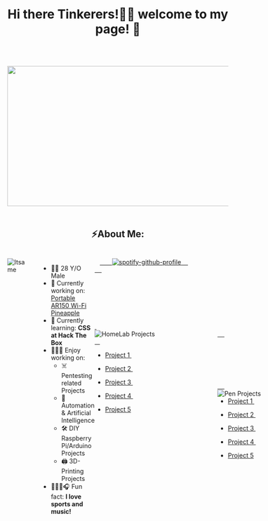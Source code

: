 <h1 align="center">Hi there Tinkerers!👋🏽 welcome to my page! 🐸</h1>
<div/>    
<p align="center">    
  <img src="https://github.com/TeqTinkerer/TeqTinkerer/assets/58558677/6c368abd-6f6b-460a-b82a-14972c55c413" width="640" height="320">       
<h2 align="center">⚡About Me:</h2>
<div/>         
<div style="display: flex; align-items: left; justify-content: left;">
    <img align="right" alt="Itsame" width="280" src="https://github.com/TeqTinkerer/TeqTinkerer/assets/58558677/a8da14f0-34f8-446a-a163-414073055e05">        
    
- 👨🏽 28 Y/O Male  
- 🔭 Currently working on: [Portable AR150 Wi-Fi Pineapple](https://github.com/)
- 🌱 Currently learning: **CSS at Hack The Box**
- 👨🏽‍💻 Enjoy working on:
    - ☠️ Pentesting related Projects
    - 🤖 Automation & Artificial Intelligence
    - 🛠 DIY Raspberry Pi/Arduino Projects  
    - 🖨️ 3D-Printing Projects
- 🤸🏽‍♂️🎧 Fun fact: **I love sports and music!**
<div align="left">  
    <a href="https://github.com/kittinan/spotify-github-profile">      
        <img src="https://spotify-github-profile.vercel.app/api/view?uid=1119599286&cover_image=true&theme=novatorem&show_offline=false&background_color=121212&interchange=false&bar_color=53b14f&bar_color_cover=true" alt="spotify-github-profile">    
<div/>    
<p align="center">    
<h2 align="center">🎭 HomeLab Projects:</h2> 
<div style="display: flex; align-items: left; justify-content: left;">
    <img align="right" alt="HomeLab Projects" width ="280" src="https://github.com/TeqTinkerer/TeqTinkerer/assets/58558677/a1e7f9bf-38e1-4678-9b58-e31bb4496ac4">    
    
- Project 1 

- Project 2 

- Project 3 

- Project 4 

- Project 5
<div/>    
<p align="center">    
<h2 align="center">💀 Pen-testing Projects:</h2>    
<div style="display: flex; align-items: left; justify-content: left;">
    <img align="right" alt="Pen Projects" width ="280" src="https://github.com/TeqTinkerer/TeqTinkerer/assets/58558677/799a38b9-d151-4858-9827-70fc7d594eed">

- Project 1 

- Project 2 

- Project 3 

- Project 4 

- Project 5
<div/>    
<p align="center">     
<h2 align="center">🦾 Languages and Tools:</h2>
<p align="center"> <a href="https://developer.android.com" target="_blank" rel="noreferrer"> <img src="https://raw.githubusercontent.com/devicons/devicon/master/icons/android/android-original-wordmark.svg" alt="android" width="40" height="40"/> <a href="https://www.arduino.cc/" target="_blank" rel="noreferrer"> <img src="https://cdn.worldvectorlogo.com/logos/arduino-1.svg" alt="arduino" width="40" height="40"/> <a href="https://azure.microsoft.com/en-in/" target="_blank" rel="noreferrer"> <img src="https://www.vectorlogo.zone/logos/microsoft_azure/microsoft_azure-icon.svg" alt="azure" width="40" height="40"/> <a href="https://www.gnu.org/software/bash/" target="_blank" rel="noreferrer"> <img src="https://www.vectorlogo.zone/logos/gnu_bash/gnu_bash-icon.svg" alt="bash" width="40" height="40"/> <a href="https://www.blender.org/" target="_blank" rel="noreferrer"> <img src="https://download.blender.org/branding/community/blender_community_badge_white.svg" alt="blender" width="40" height="40"/> <a href="https://www.w3schools.com/cs/" target="_blank" rel="noreferrer"> <img src="https://raw.githubusercontent.com/devicons/devicon/master/icons/csharp/csharp-original.svg" alt="csharp" width="40" height="40"/> <a href="https://www.w3.org/html/" target="_blank" rel="noreferrer"> <img src="https://raw.githubusercontent.com/devicons/devicon/master/icons/html5/html5-original-wordmark.svg" alt="html5" width="40" height="40"/> <a href="https://ifttt.com/" target="_blank" rel="noreferrer"> <img src="https://www.vectorlogo.zone/logos/ifttt/ifttt-ar21.svg" alt="ifttt" width="40" height="40"/> <a href="https://www.java.com" target="_blank" rel="noreferrer"> <img src="https://raw.githubusercontent.com/devicons/devicon/master/icons/java/java-original.svg" alt="java" width="40" height="40"/> <a href="https://www.linux.org/" target="_blank" rel="noreferrer"> <img src="https://raw.githubusercontent.com/devicons/devicon/master/icons/linux/linux-original.svg" alt="linux" width="40" height="40"/> <a href="https://www.mathworks.com/" target="_blank" rel="noreferrer"> <img src="https://upload.wikimedia.org/wikipedia/commons/2/21/Matlab_Logo.png" alt="matlab" width="40" height="40"/> <a href="https://www.mysql.com/" target="_blank" rel="noreferrer"> <img src="https://raw.githubusercontent.com/devicons/devicon/master/icons/mysql/mysql-original-wordmark.svg" alt="mysql" width="40" height="40"/> <a href="https://www.photoshop.com/en" target="_blank" rel="noreferrer"> <img src="https://raw.githubusercontent.com/devicons/devicon/master/icons/photoshop/photoshop-line.svg" alt="photoshop" width="40" height="40"/> <a href="https://www.python.org" target="_blank" rel="noreferrer"> <img src="https://raw.githubusercontent.com/devicons/devicon/master/icons/python/python-original.svg" alt="python" width="40" height="40"/> </a>
<div/>    
<h2 align="center">🖥️ My Outdated yet Wonderful Workstation:</h2>
<div style="display: flex; align-items: left; justify-content: left;">
    <img align="right" alt="Setup" width ="280" src="https://github.com/TeqTinkerer/TeqTinkerer/assets/58558677/3ba56ae4-0de6-4d08-8333-082f404095fb"> 

**Machine Specs**    
- CPU: Intel® Core™ i7-6700K Skylake OC 
- GPU: Asus ROG Nvidia RTX 2070  
- RAM: 32GB (4x8GB) Corsair Vengeance 
- Case: Cooler Master 
- Cooler: Asus ROG Ryuo AIO 
- Motherboard: Asus ROG Formula XI 

**Drives:**
- Boot: WD 128GB NVMe
- Work: Samsung 250GB SSD 
- Game: Samsung 250GB SSD 

**Peripherals**
- Razer Mouse & Keyboard 
<div/>     
<p align="center">    
  <h2 align="center">📊 Useless Stats:</h2>
  <img src="https://github-readme-stats.vercel.app/api?username=teqtinkerer&show_icons=true&locale=en&theme=github_dark" alt="teqtinkerer" width="400" />   
  <img src="https://github-readme-streak-stats.herokuapp.com/?user=teqtinkerer&theme=github-dark" alt="teqtinkerer" width="400" />   
  <img src="https://github-readme-stats.vercel.app/api/top-langs?username=teqtinkerer&show_icons=true&locale=en&layout=compact&theme=github_dark" alt="teqtinkerer" width="400" />   
</div>
<div align="center">  
  <img src="https://raw.githubusercontent.com/teqtinkerer/teqtinkerer/output/dist/github-contribution-grid-snake.svg">  
<div/>    
<h2 align="center">🤝🏽 Connect with me:</h2>
<div/>    
<p align="center">    
  <a href="https://linkedin.com/in/https://www.linkedin.com/in/mahdi-tavakoli-0644a61b8/" target="blank"><img align="center" src="https://raw.githubusercontent.com/rahuldkjain/github-profile-readme-generator/master/src/images/icons/Social/linked-in-alt.svg" alt="https://www.linkedin.com/in/mahdi-tavakoli-0644a61b8/" height="30" width="40" /></a>
  <a href="https://instagram.com/@teqtinkerer" target="blank"><img align="center" src="https://raw.githubusercontent.com/rahuldkjain/github-profile-readme-generator/master/src/images/icons/Social/instagram.svg" alt="@teqtinkerer" height="30" width="40" /></a>  
  <a href="https://medium.com/@teq_tinkerer" target="blank"><img align="center" src="https://raw.githubusercontent.com/rahuldkjain/github-profile-readme-generator/master/src/images/icons/Social/medium.svg" alt="@teq_tinkerer" height="30" width="40" /></a> 
  <a href="https://www.youtube.com/c/https://www.youtube.com/" target="blank"><img align="center" src="https://raw.githubusercontent.com/rahuldkjain/github-profile-readme-generator/master/src/images/icons/Social/youtube.svg" alt="https://www.youtube.com/" height="30" width="40" /></a>  
  <a href="YOUR_SPOTIFY_PROFILE_URL" target="blank"><img align="center" src="https://raw.githubusercontent.com/rahuldkjain/github-profile-readme-generator/master/src/images/icons/Social/spotify.svg" alt="https://www.spotify.com/" height="30" width="40" /></a>
</p>
